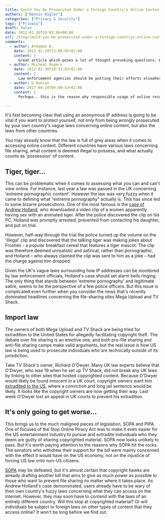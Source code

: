 ```yaml
---
title: Could You Be Prosecuted Under a Foreign Country's Online Content Laws?
authors: ["Dennis Kügler"]
categories: ["Privacy & Security"]
tags: ["Privacy"]
draft: false
date: 2012-01-26T19:03:56+00:00
url: /blog/could-you-be-prosecuted-under-a-foreign-countrys-online-content-laws/
comments:
  - author: Armadeo K.
    date: 2012-01-29T23:08:05+01:00
    content: |
      Great article which poses a lot of thought provoking questions. Will we be subject to foreign laws across all spheres in our own cities/countries? I really hope Richard wins the case, his story is an example of how foreign laws regarding copyrighted content have victimised him when the law in his own country should soley be dealing with it. The whole course of his life will change because of this !
  - author: Micheal Rogers
    date: 2012-01-30T10:33:03+01:00
    content: |
      Law enforcement agencies should be putting their efforts elsewhere; to good causes in this world, trying to make this world a better place, fighting violent crimes rather than trying to save multi-billion entertainment companies from going under!
  - author: G Duncan
    date: 2017-04-24T09:00:53+02:00
    content: |
      Perhaps.. this is the reason why responsible usage of online resources is important. If you are using vpn to browse block sites, make sure that those blocked sites are not illegal sites and for your added security, use vpn like Astrill to keep your identity thoroughly secure.

---
```

It's fast becoming clear that using an anonymous IP address is going to be vital if you want to protect yourself, not only from being wrongly prosecuted by your own country's vague laws concerning online content, but also the laws from other countries.

You may already know that the law is full of grey areas when it comes to accessing online content. Different countries have various laws concerning file sharing, what content is deemed illegal to possess, and what actually counts as 'possession' of content.

## Tiger, tiger&#8230;

This can be problematic when it comes to assessing what you can and can't view online. For instance, last year a law was passed in the UK concerning 'extreme pornographic content'. However the law was very fuzzy when it came to defining what "extreme pornography" actually is. This has since led to some bizarre prosecutions. One of the most famous is the [case of Andrew Holland][1], who downloaded a video clip of a women apparently having sex with an animated tiger. After the police discovered the clip on his PC, Holland was promptly arrested, prevented from contacting his daughter, and put on trial.

However, half-way through the trial the police turned up the volume on the 'illegal' clip and discovered that the talking tiger was making jokes about Frosties - a popular breakfast cereal that features a tiger mascot. The clip was therefore deemed unrealistic and satirical, rather than pornographic, and Holland – who always claimed the clip was sent to him as a joke – had the charge against him dropped.

Given the UK's vague laws surrounding how IP addresses can be monitored by law enforcement officials, Holland's case should set alarm bells ringing. The only thing that stands between 'extreme pornography' and legitimate satire, seems to be the perspective of a few police officers. But this issue is complicated even further when you consider the news that's recently dominated headlines concerning the file-sharing sites Mega Upload and TV Shack.

## Import law

The owners of both Mega Upload and TV Shack are being tried for extradition to the United States for allegedly facilitating copyright theft. The debate over file sharing is an emotive one, and both pro-file sharing and anti-file sharing camps make valid arguments, but the real issue is how US law is being used to prosecute individuals who are technically outside of its jurisdiction.

Take TV Shack's owner, Richard O'Dwyer. Many UK law experts believe that O'Dwyer, who was 19 when he set up TV Shack, did not break any UK laws by linking to other sites that hosted copyrighted content. Because O'Dwyer would likely be found innocent in a UK court, copyright owners want him [extradited to the US][2], where a conviction and long jail sentence would be likely. It looks like the copyright owners are now getting their way. Last week O'Dwyer lost an appeal in UK courts to prevent his extradition.

## It's only going to get worse&#8230;

This brings us to the much maligned pieces of legislation, SOPA and PIPA. One of focuses of the Stop Online Piracy Act was to make it even easier for the US entertainment industry to pursue and extradite individuals who they deem are guilty of sharing copyrighted material. SOPA now looks unlikely to pass. But it's worth paying attention to the reasons why SOPA hit the rocks. The senators who withdrew their support for the bill were mainly concerned with the effect it would have on the US economy, not on the injustice of forcing US law onto non-US citizens.

[SOPA][3] may be defeated, but it's almost certain that copyright hawks are already drafting another bill that aims to give as much power as possible to those who want to prevent file sharing no matter where it takes place. As Andrew Holland's case demonstrated, users already have to be wary of their own country's fuzzy laws concerning what they can access on the internet. However, they may soon have to contend with the laws of an entirely different country. Will this stop at copyrighted material? Or will individuals be subject to foreign laws on other types of content that they access online? It won't be long before we find out.

 [1]: http://www.theregister.co.uk/2010/08/06/tiger_freed/
 [2]: http://www.guardian.co.uk/law/2012/jan/13/tvshack-student-founder-extradition
 [3]: http://en.wikipedia.org/wiki/Stop_Online_Piracy_Act "Stop Online Piracy Act"
